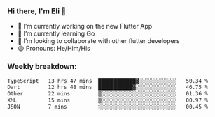### Hi there, I'm Eli 👋
- 🔭 I’m currently working on the new Flutter App
- 🌱 I’m currently learning Go
- 🦄 I’m looking to collaborate with other flutter developers
- 😄 Pronouns: He/Him/His

### Weekly breakdown:
<!--START_SECTION:waka-->

```txt
TypeScript   13 hrs 47 mins  ████████████▓░░░░░░░░░░░░   50.34 %
Dart         12 hrs 48 mins  ███████████▓░░░░░░░░░░░░░   46.75 %
Other        22 mins         ▒░░░░░░░░░░░░░░░░░░░░░░░░   01.36 %
XML          15 mins         ▒░░░░░░░░░░░░░░░░░░░░░░░░   00.97 %
JSON         7 mins          ░░░░░░░░░░░░░░░░░░░░░░░░░   00.45 %
```

<!--END_SECTION:waka-->
